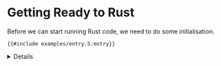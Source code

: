 # Getting Ready to Rust

Before we can start running Rust code, we need to do some initialisation.

```armasm
{{#include examples/entry.S:entry}}
```

<details>

* This is the same as it would be for C: initialising the processor state, zeroing the BSS, and
  setting up the stack pointer.
  * The BSS (block starting symbol, for historical reasons) is the part of the object file which
    containing statically allocated variables which are initialised to zero. They are omitted from
    the image, to avoid wasting space on zeroes. The compiler assumes that the loader will take care
    of zeroing them.
* The BSS may already be zeroed, depending on how memory is initialised and the image is loaded, but
  we zero it to be sure.
* We need to enable the MMU and cache before reading or writing any memory. If we don't:
  * Unaligned accesses will fault. We build the Rust code for the `aarch64-unknown-none` target
    which sets `+strict-align` to prevent the compiler generating unaligned accesses, so it should
    be fine in this case, but this is not necessarily the case in general.
  * If it were running in a VM, this can lead to cache coherency issues. The problem is that the VM
    is accessing memory directly with the cache disabled, while the host has cacheable aliases to the
    same memory. Even if the host doesn't explicitly access the memory, speculative accesses can
    lead to cache fills, and then changes from one or the other will get lost when the cache is
    cleaned or the VM enables the cache. (Cache is keyed by physical address, not VA or IPA.)
* For simplicity, we just use a hardcoded pagetable (see `idmap.S`) which identity maps the first 1
  GiB of address space for devices, the next 1 GiB for DRAM, and another 1 GiB higher up for more
  devices. This matches the memory layout that QEMU uses.
* We also set up the exception vector (`vbar_el1`), which we'll see more about later.
* All examples this afternoon assume we will be running at exception level 1 (EL1). If you need to
  run at a different exception level you'll need to modify `entry.S` accordingly.

</details>

